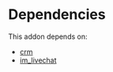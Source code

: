 # Dependencies

This addon depends on:

- [crm](https://github.com/bringout/oca-ocb-crm/tree/f57c024d38b5558f0e9ad32b1e05486b4c39cc36/odoo-bringout-oca-ocb-crm)
- [im_livechat](https://github.com/bringout/oca-ocb-mail/tree/cf28d72fa447cbe72e9004691397255796aaa651/odoo-bringout-oca-ocb-im_livechat)
